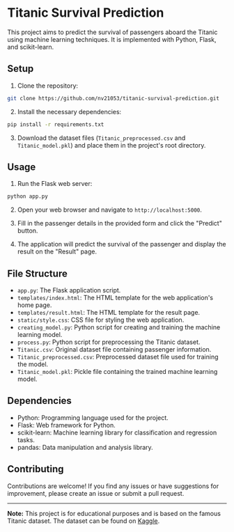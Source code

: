 # Titanic Survival Prediction

This project aims to predict the survival of passengers aboard the Titanic using machine learning techniques. It is implemented with Python, Flask, and scikit-learn.

## Setup

1. Clone the repository:

```bash
git clone https://github.com/nv21053/titanic-survival-prediction.git
```

2. Install the necessary dependencies:

```bash
pip install -r requirements.txt
```

3. Download the dataset files (`Titanic_preprocessed.csv` and `Titanic_model.pkl`) and place them in the project's root directory.

## Usage

1. Run the Flask web server:

```bash
python app.py
```

2. Open your web browser and navigate to `http://localhost:5000`.

3. Fill in the passenger details in the provided form and click the "Predict" button.

4. The application will predict the survival of the passenger and display the result on the "Result" page.

## File Structure

- `app.py`: The Flask application script.
- `templates/index.html`: The HTML template for the web application's home page.
- `templates/result.html`: The HTML template for the result page.
- `static/style.css`: CSS file for styling the web application.
- `creating_model.py`: Python script for creating and training the machine learning model.
- `process.py`: Python script for preprocessing the Titanic dataset.
- `Titanic.csv`: Original dataset file containing passenger information.
- `Titanic_preprocessed.csv`: Preprocessed dataset file used for training the model.
- `Titanic_model.pkl`: Pickle file containing the trained machine learning model.

## Dependencies

- Python: Programming language used for the project.
- Flask: Web framework for Python.
- scikit-learn: Machine learning library for classification and regression tasks.
- pandas: Data manipulation and analysis library.

## Contributing

Contributions are welcome! If you find any issues or have suggestions for improvement, please create an issue or submit a pull request.

---

**Note:** This project is for educational purposes and is based on the famous Titanic dataset. The dataset can be found on [Kaggle](https://www.kaggle.com/c/titanic).
